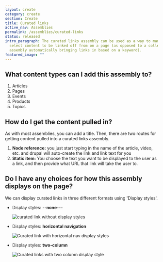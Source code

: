 ```yaml
---
layout: create
category: create
section: Create
title: Curated links
active_nav: Assemblies
permalink: /assemblies/curated-links
status: released
intro_paragraph: The curated links assembly can be used as a way to manually
  select content to be linked off from on a page (as opposed to a collection
  assembly automatically bringing links in based on a keyword).
featured_image: ""
---
```

## What content types can I add this assembly to?

1. Articles
2. Pages
3. Events
4. Products
5. Topics

## How do I get the content pulled in?

As with most assemblies, you can add a title. Then, there are two routes for getting content pulled into a curated links assembly. 

1. **Node reference:** you just start typing in the name of the article, video, etc. and drupal will auto-create the link and link text for you
2. **Static item:** You choose the text you want to be displayed to the user as a link, and then provide what URL that link will take the user to. 

## Do I have any choices for how this assembly displays on the page?

We can display curated links in three different formats using 'Display styles'.

* Display styles: **\--none---**

  ![curated link without display styles](/design-manual/assets/uploads/curated-link.png)
* Display styles: **horizontal navigation**

  ![Curated link with horizontal nav display styles](/design-manual/assets/uploads/curated-link-horizontal.png)
* Display styles: **two-column**

  ![Curated links with two column display style](/design-manual/assets/uploads/curated-link-2col.png)